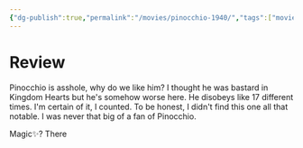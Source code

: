 ```yaml
---
{"dg-publish":true,"permalink":"/movies/pinocchio-1940/","tags":["movies"],"created":"2024-05-30","updated":"2024-06-20"}
---
```



# Review

Pinocchio is asshole, why do we like him? I thought he was bastard in Kingdom Hearts but he's somehow worse here. He disobeys like 17 different times. I'm certain of it, I counted. To be honest, I didn't find this one all that notable. I was never that big of a fan of Pinocchio.

Magic✨? There
